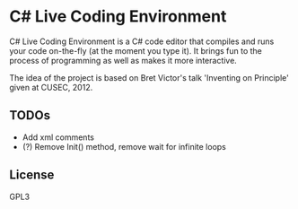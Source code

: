 ﻿# C# Live Coding Environment

C# Live Coding Environment is a C# code editor that compiles and runs your code on-the-fly (at the moment you type it). It brings fun to the process of programming as well as makes it more interactive.

The idea of the project is based on Bret Victor's talk 'Inventing on Principle' given at CUSEC, 2012.

TODOs
----
 - Add xml comments
 - (?) Remove Init() method, remove wait for infinite loops 

License
----
GPL3
